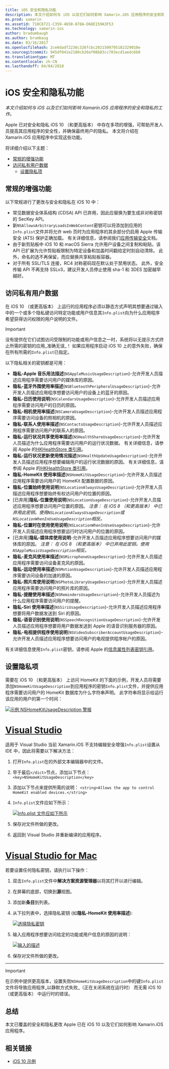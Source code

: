 ```yaml
---
title: iOS 安全和隐私功能
description: 本文介绍如何与 iOS 以及它们如何影响 Xamarin.iOS 应用程序的安全和隐私的工作。
ms.prod: xamarin
ms.assetid: 718C8721-C359-4650-878A-D68E159A3F53
ms.technology: xamarin-ios
author: bradumbaugh
ms.author: brumbaug
ms.date: 03/16/2017
ms.openlocfilehash: 2ce6dadf2236c326fcbc2021509795182329010e
ms.sourcegitcommit: 945df041e2180cb20af08b83cc703ecd1aedc6b0
ms.translationtype: MT
ms.contentlocale: zh-CN
ms.lasthandoff: 04/04/2018
---
```

# <a name="ios-security-and-privacy-features"></a>iOS 安全和隐私功能

_本文介绍如何与 iOS 以及它们如何影响 Xamarin.iOS 应用程序的安全和隐私的工作。_

Apple 已对安全和隐私 iOS 10 （和更高版本） 中存在多项的增强，可帮助开发人员提高其应用程序的安全性，并确保最终用户的隐私。 本文将介绍在 Xamarin.iOS 应用程序中实现这些功能。

将详细介绍以下主题：

- [常规的增强功能](#General-Enhancements)
- [访问私有用户数据](#Accessing-Private-User-Data)
    - [设置隐私项](#Setting-Privacy-Keys)
    
<a name="General-Enhancements" />

## <a name="general-enhancements"></a>常规的增强功能

以下常规进行了更改与安全和隐私在 iOS 10 中：

- 常见数据安全体系结构 (CDSA) API 已弃用，因此应替换为要生成非对称密钥的 SecKey API。
- 新`NSAllowsArbitraryLoadsInWebContent`密钥可以将添加到应用的`Info.plist`文件并将允许 web 页时为应用程序的其余部分仍启用 Apple 传输安全 (ATS) 保护正确加载。 有关详细信息，请参阅我们[应用传输安全](~/ios/app-fundamentals/ats.md)文档。
- 由于新剪贴板中 iOS 10 和 macOS Sierra 允许用户设备之间复制和粘贴，该 API 已扩展为允许剪贴板限制为特定设备和加盖时间戳给定时刻自动清除。 此外，命名的选不再保留，而应替换共享粘贴板容器。
- 对于所有 SSL/TLS 连接，RC4 对称密码现在默认处于禁用状态。 此外，安全传输 API 不再支持 SSLv3，建议开发人员停止使用 sha-1 和 3DES 加密越早越好。

<a name="Accessing-Private-User-Data" />

## <a name="accessing-private-user-data"></a>访问私有用户数据

在 iOS 10 （或更高版本） 上运行的应用程序必须以静态方式声明其想要通过输入中的一个或多个隐私键访问特定功能或用户信息其`Info.plist`向为什么应用程序希望获得访问权限的用户说明的文件。

> [!IMPORTANT]
> 没有提供在它们试图访问受限制的功能或用户信息之一时，系统将以无提示方式终止所需的密钥的应用_准确无误_！ 如果应用程序启动 iOS 10 上的意外失败，确保在所有所需的`Info.plist`已指定。

以下隐私相关的密钥都是可用：

- **隐私-Apple 音乐用法描述**(`NSAppleMusicUsageDescription`)-允许开发人员描述应用程序需要访问用户的媒体库的原因。
- **隐私-蓝牙外围使用率描述**(`NSBluetoothPeripheralUsageDescription`)-允许开发人员描述应用程序想要访问用户的设备上的蓝牙的原因。
- **隐私-日历使用说明**(`NSCalendarsUsageDescription`)-允许开发人员描述应用程序需要访问用户的日历的原因。
- **隐私-相机使用率描述**(`NSCameraUsageDescription`)-允许开发人员描述应用程序需要访问设备的照相机的原因。
- **隐私-联系人使用率描述**(`NSContactsUsageDescription`)-允许开发人员描述应用程序需要访问用户的联系人的原因。
- **隐私-运行状况共享使用率描述**(`NSHealthShareUsageDescription`)-允许开发人员描述为什么应用程序需要访问用户的运行状况数据。 有关详细信息，请参阅 Apple 的[HKHealthStore 类引用](https://developer.apple.com/reference/healthkit/hkhealthstore)。
- **隐私-运行状况更新使用情况描述**(`NSHealthUpdateUsageDescription`)-允许开发人员描述应用程序想要编辑用户的运行状况数据的原因。 有关详细信息，请参阅 Apple 的[HKHealthStore 类引用](https://developer.apple.com/reference/healthkit/hkhealthstore)。
- **隐私-HomeKit 使用率描述**(`NSHomeKitUsageDescription`)-允许开发人员描述应用程序需要访问用户的 HomeKit 配置数据的原因。
- **隐私-位置始终使用说明**(`NSLocationAlwaysUsageDescription`)-允许开发人员描述应用程序想要始终有权访问用户的位置的原因。
- [已弃用]**隐私-位置使用说明**(`NSLocationUsageDescription`)-允许开发人员描述应用程序想要访问用户位置的原因。 *注意： 在 iOS 8 （和更高版本） 中已弃用此密钥。使用`NSLocationAlwaysUsageDescription`或`NSLocationWhenInUseUsageDescription`相反。*
- **隐私-位置时在使用使用说明**(`NSLocationWhenInUseUsageDescription`)-允许开发人员描述应用程序想要运行时访问用户的位置的原因。
- [已弃用]**隐私-媒体库使用说明**-允许开发人员描述应用程序想要访问用户的媒体库的原因。 *注意： 在 iOS 8 （和更高版本） 中已弃用此密钥。使用`NSAppleMusicUsageDescription`相反。*
- **隐私-麦克风使用率描述**(`NSMicrophoneUsageDescription`)-允许开发人员描述应用程序需要访问设备麦克风的原因。
- **隐私-运动使用率描述**(`NSMotionUsageDescription`)-允许开发人员描述应用程序需要访问设备的加速的原因。
- **隐私-照片库使用说明**(`NSPhotoLibraryUsageDescription`)-允许开发人员描述应用程序需要访问用户的照片库的原因。
- **隐私-提醒使用率描述**(`NSRemindersUsageDescription`)-允许开发人员描述为什么应用程序需要访问用户的提醒。
- **隐私-Siri 使用率描述**(`NSSiriUsageDescription`)-允许开发人员描述应用程序想要将用户数据发送到 Siri 的原因。
- **隐私-语音识别使用说明**(`NSSpeechRecognitionUsageDescription`)-允许开发人员描述应用程序想要将用户数据发送到 Apple 的语音识别服务器的原因。
- **隐私-电视提供程序使用说明**(`NSVideoSubscriberAccountUsageDescription`)-允许开发人员描述应用程序想要访问用户的电视提供程序帐户的原因。

有关详细信息使用`Info.plist`密钥，请参阅 Apple 的[信息属性列表密钥引用](https://developer.apple.com/library/content/documentation/General/Reference/InfoPlistKeyReference/Introduction/Introduction.html#//apple_ref/doc/uid/TP40009248-SW1)。

<a name="Setting-Privacy-Keys" />

## <a name="setting-privacy-keys"></a>设置隐私项

需要在 iOS 10 （和更高版本） 上访问 HomeKit 的下面的示例，开发人员将需要添加`NSHomeKitUsageDescription`到应用程序的密钥`Info.plist`文件，并提供应用程序需要访问用户的 HomeKit 数据库为什么字符串声明。 此字符串将显示给运行该应用的用户的第一个时间：

[![](security-privacy-images/info01.png "示例 NSHomeKitUsageDescription 警报")](security-privacy-images/info01.png#lightbox)

# <a name="visual-studiotabvswin"></a>[Visual Studio](#tab/vswin)

适用于 Visual Studio 当前 Xamarin.iOS 不支持编辑安全增强`Info.plist`设置从 IDE 中，因此将需要以下解决方法：

1. 打开`Info.plist`在的外部文本编辑器中的文件。
2. 早于最后`</dict>`节点，添加以下节点： `<key>NSHomeKitUsageDescription</key>`
3. 添加以下节点来提供所需的说明： `<string>Allows the app to control HomeKit enabled devices.</string>`
4. `Info.plist`文件应如下所示： 

    [![](security-privacy-images/info02vs.png "Info.plist 文件应如下所示")](security-privacy-images/info02vs.png#lightbox)
4. 保存对文件所做的更改。
5. 返回到 Visual Studio 并重新编译的应用程序。

# <a name="visual-studio-for-mactabvsmac"></a>[Visual Studio for Mac](#tab/vsmac)

若要设置任何隐私密钥，请执行以下操作：

1. 双击`Info.plist`文件中**解决方案资源管理器**以将其打开以进行编辑。
2. 在屏幕的底部，切换到**源**视图。
3. 添加新**条目**到列表。
4. 从下拉列表中，选择隐私密钥 (如**隐私-HomeKit 使用率描述**): 

    [![](security-privacy-images/info02.png "选择隐私密钥")](security-privacy-images/info02.png#lightbox)
5. 输入应用程序想要访问给定的功能或用户信息的原因的说明： 

    [![](security-privacy-images/info03.png "输入的描述")](security-privacy-images/info03.png#lightbox)
6. 保存对文件所做的更改。

-----

> [!IMPORTANT]
> 在示例中提供更高版本，设置失败`NSHomeKitUsageDescription`中的键`Info.plist`文件将导致应用程序_以静默方式失败_（正在关闭系统在运行时） 而无需 iOS 10 （或更高版本） 中运行时的错误。

<a name="Summary" />

## <a name="summary"></a>总结

本文已覆盖的安全和隐私更改 Apple 已在 iOS 10 以及它们如何影响 Xamarin.iOS 应用程序。



## <a name="related-links"></a>相关链接

- [iOS 10 示例](https://developer.xamarin.com/samples/ios/iOS10/)
